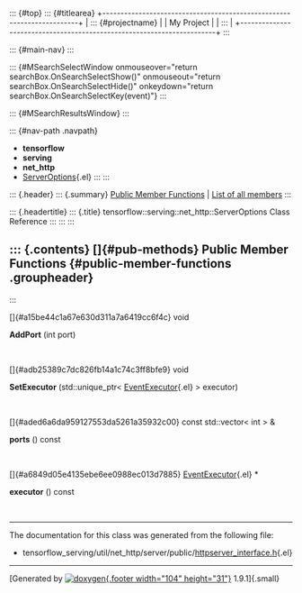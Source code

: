 ::: {#top}
::: {#titlearea}
+-----------------------------------------------------------------------+
| ::: {#projectname}                                                    |
| My Project                                                            |
| :::                                                                   |
+-----------------------------------------------------------------------+
:::

::: {#main-nav}
:::

::: {#MSearchSelectWindow onmouseover="return searchBox.OnSearchSelectShow()" onmouseout="return searchBox.OnSearchSelectHide()" onkeydown="return searchBox.OnSearchSelectKey(event)"}
:::

::: {#MSearchResultsWindow}
:::

::: {#nav-path .navpath}
-   **tensorflow**
-   **serving**
-   **net\_http**
-   [ServerOptions](classtensorflow_1_1serving_1_1net__http_1_1ServerOptions.html){.el}
:::
:::

::: {.header}
::: {.summary}
[Public Member Functions](#pub-methods) \| [List of all
members](classtensorflow_1_1serving_1_1net__http_1_1ServerOptions-members.html)
:::

::: {.headertitle}
::: {.title}
tensorflow::serving::net\_http::ServerOptions Class Reference
:::
:::
:::

::: {.contents}
[]{#pub-methods} Public Member Functions {#public-member-functions .groupheader}
----------------------------------------
:::

[]{#a15be44c1a67e630d311a7a6419cc6f4c} void 

**AddPort** (int port)

 

[]{#adb25389c7dc826fb14a1c74c3ff8bfe9} void 

**SetExecutor** (std::unique\_ptr\<
[EventExecutor](classtensorflow_1_1serving_1_1net__http_1_1EventExecutor.html){.el}
\> executor)

 

[]{#aded6a6da959127553da5261a35932c00} const std::vector\< int \> & 

**ports** () const

 

[]{#a6849d05e4135ebe6ee0988ec013d7885}
[EventExecutor](classtensorflow_1_1serving_1_1net__http_1_1EventExecutor.html){.el}
\* 

**executor** () const

 

------------------------------------------------------------------------

The documentation for this class was generated from the following file:

-   tensorflow\_serving/util/net\_http/server/public/[httpserver\_interface.h](httpserver__interface_8h_source.html){.el}

------------------------------------------------------------------------

[Generated by [![doxygen](doxygen.svg){.footer width="104"
height="31"}](https://www.doxygen.org/index.html) 1.9.1]{.small}
